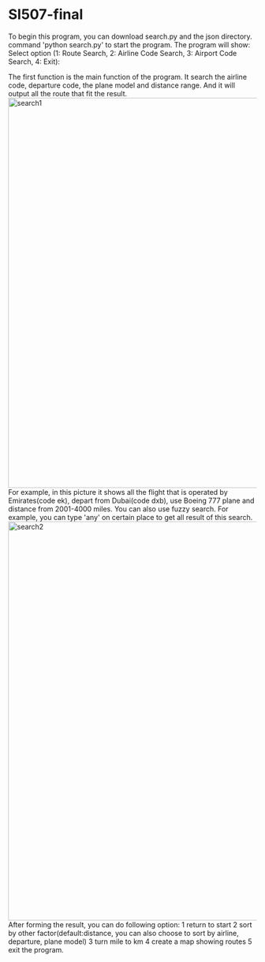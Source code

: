 # SI507-final
To begin this program, you can download search.py and the json directory. command 'python search.py' to start the program.
The program will show:
Select option (1: Route Search, 2: Airline Code Search, 3: Airport Code Search, 4: Exit):

The first function is the main function of the program. It search the airline code, departure code, the plane model and distance range. And it will output all the route that fit the result.
<img width="791" alt="search1" src="https://github.com/poopcaap/SI507-final/assets/143746602/43de8357-c750-49dd-87ed-2941a67c5e37">
For example, in this picture it shows all the flight that is operated by Emirates(code ek), depart from Dubai(code dxb), use Boeing 777 plane and distance from 2001-4000 miles. 
You can also use fuzzy search. For example, you can type 'any' on certain place to get all result of this search.
<img width="809" alt="search2" src="https://github.com/poopcaap/SI507-final/assets/143746602/931c1031-2d6e-4ac0-b647-db98c96d9da0">
After forming the result, you can do following option:
1 return to start
2 sort by other factor(default:distance, you can also choose to sort by airline, departure, plane model)
3 turn mile to km
4 create a map showing routes
5 exit the program.
